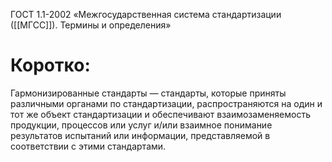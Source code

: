 ГОСТ 1.1-2002 «Межгосударственная система стандартизации ([[МГСС]]). Термины и определения» 

# Коротко:
Гармонизированные стандарты — стандарты, которые приняты различными органами по стандартизации, распространяются на один и тот же объект стандартизации и обеспечивают взаимозаменяемость продукции, процессов или услуг и/или взаимное понимание результатов испытаний или информации, представляемой в соответствии с этими стандартами.